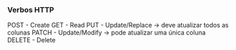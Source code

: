 ### Verbos HTTP

POST - Create 
GET - Read 
PUT - Update/Replace -> deve atualizar todos as colunas
PATCH - Update/Modify -> pode atualizar uma única coluna
DELETE - Delete